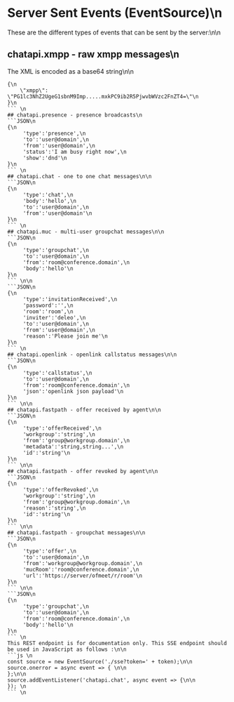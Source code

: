 # Server Sent Events (EventSource)\n
These are the different types of events that can be sent by the server:\n\n
## chatapi.xmpp - raw xmpp messages\n
The XML is encoded as a base64 string\n\n
```JSON\n
{\n
    \"xmpp\": \"PG1lc3NhZ2UgeG1sbnM9Imp.....mxkPC9ib2R5PjwvbWVzc2FnZT4=\"\n
}\n
``` \n
## chatapi.presence - presence broadcasts\n
```JSON\n
{\n
	 'type':'presence',\n
	 'to':'user@domain',\n
	 'from':'user@domain',\n
	 'status':'I am busy right now',\n
	 'show':'dnd'\n
}\n
``` \n
## chatapi.chat - one to one chat messages\n\n
```JSON\n
{\n
	 'type':'chat',\n
	 'body':'hello',\n
	 'to':'user@domain',\n
	 'from':'user@domain'\n
}\n
``` \n
## chatapi.muc - multi-user groupchat messages\n\n
```JSON\n
{\n
	 'type':'groupchat',\n
	 'to':'user@domain',\n
	 'from':'room@conference.domain',\n
	 'body':'hello'\n
}\n
``` \n\n
```JSON\n
{\n
	 'type':'invitationReceived',\n
	 'password':'',\n
	 'room':'room',\n
	 'inviter':'deleo',\n
	 'to':'user@domain',\n
	 'from':'user@domain',\n
	 'reason':'Please join me'\n
}\n
``` \n
## chatapi.openlink - openlink callstatus messages\n\n
```JSON\n
{\n
	 'type':'callstatus',\n
	 'to':'user@domain',\n
	 'from':'room@conference.domain',\n
	 'json':'openlink json payload'\n
}\n
``` \n\n
## chatapi.fastpath - offer received by agent\n\n
```JSON\n
{\n
	 'type':'offerReceived',\n
	 'workgroup':'string',\n
	 'from':'group@workgroup.domain',\n
	 'metadata':'string,string...',\n
	 'id':'string'\n
}\n
``` \n\n
## chatapi.fastpath - offer revoked by agent\n\n
```JSON\n
{\n
	 'type':'offerRevoked',\n
	 'workgroup':'string',\n
	 'from':'group@workgroup.domain',\n
	 'reason':'string',\n
	 'id':'string'\n
}\n
``` \n\n
## chatapi.fastpath - groupchat messages\n\n
```JSON\n
{\n
	 'type':'offer',\n
	 'to':'user@domain',\n
	 'from':'workgroup@workgroup.domain',\n
	 'mucRoom':'room@conference.domain',\n
	 'url':'https://server/ofmeet/r/room'\n
}\n
``` \n\n
```JSON\n
{\n
	 'type':'groupchat',\n
	 'to':'user@domain',\n
	 'from':'room@conference.domain',\n
	 'body':'hello'\n
}\n
``` \n
This REST endpoint is for documentation only. This SSE endpoint should be used in JavaScript as follows :\n\n
```js \n
const source = new EventSource('./sse?token=' + token);\n\n
source.onerror = async event => { \n\n	
};\n\n
source.addEventListener('chatapi.chat', async event => {\n\n
});	\n
``` \n                       
